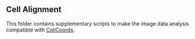 ## Cell Alignment

This folder contains supplementary scripts to make the image data analysis compatible with [ColiCoords](https://github.com/Jhsmit/ColiCoords).